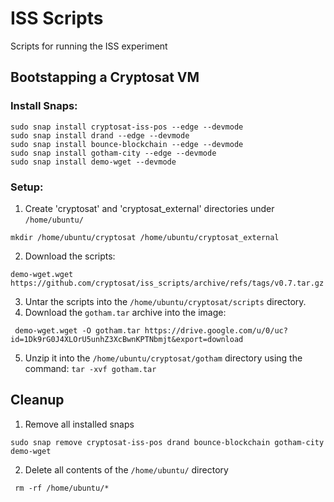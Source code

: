 # ISS Scripts

Scripts for running the ISS experiment

## Bootstapping a Cryptosat VM


### Install Snaps:

	sudo snap install cryptosat-iss-pos --edge --devmode
	sudo snap install drand --edge --devmode
	sudo snap install bounce-blockchain --edge --devmode
	sudo snap install gotham-city --edge --devmode
	sudo snap install demo-wget --devmode

### Setup:

   1. Create 'cryptosat' and 'cryptosat_external' directories under `/home/ubuntu/`

    mkdir /home/ubuntu/cryptosat /home/ubuntu/cryptosat_external
  
   2. Download the scripts:

    demo-wget.wget https://github.com/cryptosat/iss_scripts/archive/refs/tags/v0.7.tar.gz

   3. Untar the scripts into the `/home/ubuntu/cryptosat/scripts` directory.
   4. Download the `gotham.tar` archive into the  image:
         
	 demo-wget.wget -O gotham.tar https://drive.google.com/u/0/uc?id=1Dk9rG0J4XLOrU5unhZ3XcBwnKPTNbmjt&export=download

   5. Unzip it into the `/home/ubuntu/cryptosat/gotham` directory using the command: `tar -xvf gotham.tar`

## Cleanup

   1. Remove all installed snaps

    sudo snap remove cryptosat-iss-pos drand bounce-blockchain gotham-city demo-wget

   2. Delete all contents of the `/home/ubuntu/` directory
	
	 rm -rf /home/ubuntu/*
